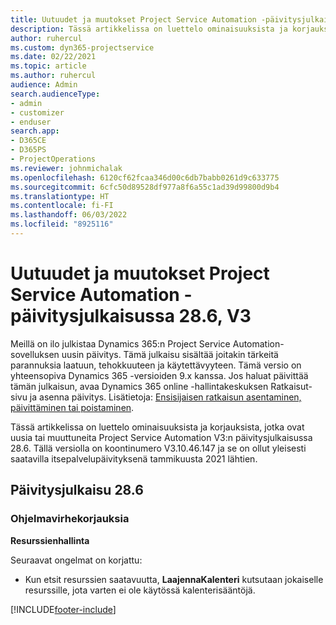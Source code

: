 ```yaml
---
title: Uutuudet ja muutokset Project Service Automation -päivitysjulkaisussa 28.6, Hotfix, V3
description: Tässä artikkelissa on luettelo ominaisuuksista ja korjauksista Project Service Automationin päivitysjulkaisussa 28.6 Hotfix, V3.
author: ruhercul
ms.custom: dyn365-projectservice
ms.date: 02/22/2021
ms.topic: article
ms.author: ruhercul
audience: Admin
search.audienceType:
- admin
- customizer
- enduser
search.app:
- D365CE
- D365PS
- ProjectOperations
ms.reviewer: johnmichalak
ms.openlocfilehash: 6120cf62fcaa346d00c6db7babb0261d9c633775
ms.sourcegitcommit: 6cfc50d89528df977a8f6a55c1ad39d99800d9b4
ms.translationtype: HT
ms.contentlocale: fi-FI
ms.lasthandoff: 06/03/2022
ms.locfileid: "8925116"
---
```

# <a name="whats-new-or-changed-in-project-service-automation-update-release-286-v3"></a>Uutuudet ja muutokset Project Service Automation -päivitysjulkaisussa 28.6, V3

Meillä on ilo julkistaa Dynamics 365:n Project Service Automation-sovelluksen uusin päivitys. Tämä julkaisu sisältää joitakin tärkeitä parannuksia laatuun, tehokkuuteen ja käytettävyyteen. Tämä versio on yhteensopiva Dynamics 365 -versioiden 9.x kanssa. Jos haluat päivittää tämän julkaisun, avaa Dynamics 365 online -hallintakeskuksen Ratkaisut-sivu ja asenna päivitys. Lisätietoja: [Ensisijaisen ratkaisun asentaminen, päivittäminen tai poistaminen](/power-platform/admin/install-remove-preferred-solution).

Tässä artikkelissa on luettelo ominaisuuksista ja korjauksista, jotka ovat uusia tai muuttuneita Project Service Automation V3:n päivitysjulkaisussa 28.6. Tällä versiolla on koontinumero V3.10.46.147 ja se on ollut yleisesti saatavilla itsepalvelupäivityksenä tammikuusta 2021 lähtien.

## <a name="update-release-286"></a>Päivitysjulkaisu 28.6

### <a name="bug-fixes"></a>Ohjelmavirhekorjauksia


**Resurssienhallinta**

Seuraavat ongelmat on korjattu:

- Kun etsit resurssien saatavuutta, **LaajennaKalenteri** kutsutaan jokaiselle resurssille, jota varten ei ole käytössä kalenterisääntöjä.


[!INCLUDE[footer-include](../includes/footer-banner.md)]

